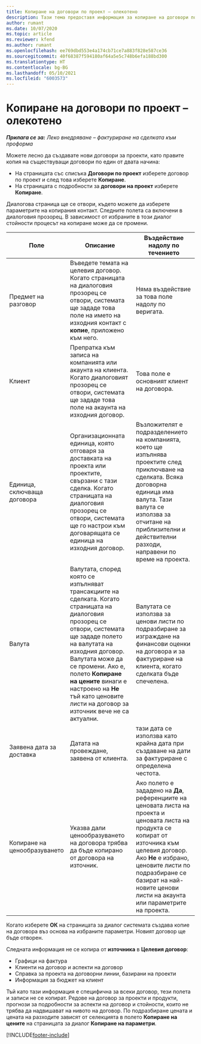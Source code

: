```yaml
---
title: Копиране на договори по проект – олекотено
description: Тази тема предоставя информация за копиране на договори по проекти в Project Operations.
author: rumant
ms.date: 10/07/2020
ms.topic: article
ms.reviewer: kfend
ms.author: rumant
ms.openlocfilehash: ee769dbd553e4a174cb71ce7a883f828e587ce36
ms.sourcegitcommit: 40f68387f594180af64a5e5c748b6efa188bd300
ms.translationtype: HT
ms.contentlocale: bg-BG
ms.lasthandoff: 05/10/2021
ms.locfileid: "6003573"
---
```

# <a name="copy-project-contracts---lite"></a>Копиране на договори по проект – олекотено

_**Прилага се за:** Леко внедряване – фактуриране на сделката към проформа_

Можете лесно да създавате нови договори за проекти, като правите копия на съществуващи договори по един от двата начина: 

  - На страницата със списъка **Договори по проект** изберете договор по проект и след това изберете **Копиране**.
  - На страницата с подробности за **договори на проект** изберете **Копиране**.

Диалогова страница ще се отвори, където можете да изберете параметрите на копирания контакт. Следните полета са включени в диалоговия прозорец. В зависимост от избраните в този диалог стойности процесът на копиране може да се промени.

| **Поле** | **Описание** | **Въздействие надолу по течението** |
| --- | --- | --- |
| Предмет на разговор | Въведете темата на целевия договор. Когато страницата на диалоговия прозорец се отвори, системата ще зададе това поле на името на изходния контакт с **копие**, приложено към него. | Няма въздействие за това поле надолу по веригата. |
| Клиент | Препратка към записа на компанията или акаунта на клиента. Когато диалоговият прозорец се отвори, системата ще зададе това поле на акаунта на изходния договор. | Това поле е основният клиент на договора. |
| Единица, сключваща договора | Организационната единица, която отговаря за доставката на проекта или проектите, свързани с тази сделка. Когато страницата на диалоговия прозорец се отвори, системата ще го настрои към договарящата се единица на изходния договор. | Възложителят е подразделението на компанията, което ще изпълнява проектите след приключване на сделката. Всяка договорна единица има валута. Тази валута се използва за отчитане на приблизителни и действителни разходи, направени по време на проекта. |
| Валута | Валутата, според която се изпълняват трансакциите на сделката. Когато страницата на диалоговия прозорец се отвори, системата ще зададе полето на валутата на изходния договор. Валутата може да се промени. Ако е, полето **Копиране на цените** винаги е настроено на **Не** тъй като ценовите листи на договор за източник вече не са актуални. | Валутата се използва за ценови листи по подразбиране за изграждане на финансови оценки на договора и за фактуриране на клиента, когато сделката бъде спечелена. |
| Заявена дата за доставка | Датата на провеждане, заявена от клиента. | тази дата се използва като крайна дата при създаване на дати за фактуриране с определена честота. |
| Копиране на ценообразуването | Указва дали ценообразуването на договора трябва да бъде копирано от договора на източник. | Ако полето е зададено на **Да**, референциите на ценовата листа на проекта и ценовата листа на продукта се копират от източника към целевия договор. Ако **Не** е избрано, ценовите листи по подразбиране се базират на най-новите ценови листи на акаунта или параметрите на проекта. |

Когато изберете **ОК** на страницата за диалог системата създава копие на договора въз основа на избраните параметри. Новият договор ще бъде отворен.

Следната информация не се копира от **източника** в **Целевия договор**:

  - Графици на фактура
  - Клиенти на договор и аспекти на договор
  - Справка за проекта на договорни линии, базирани на проекти
  - Информация за бюджет на клиент

Тъй като тази информация е специфична за всеки договор, тези полета и записи не се копират. Редове на договор за проекти и продукти, прогнози за подробности за аспекти на договор и стойности, които не трябва да надвишават на нивото на договор. По подразбиране цената и цената на разходите зависят от селекцията в полето **Копиране на цените** на страницата за диалог **Копиране на параметри**.


[!INCLUDE[footer-include](../../includes/footer-banner.md)]